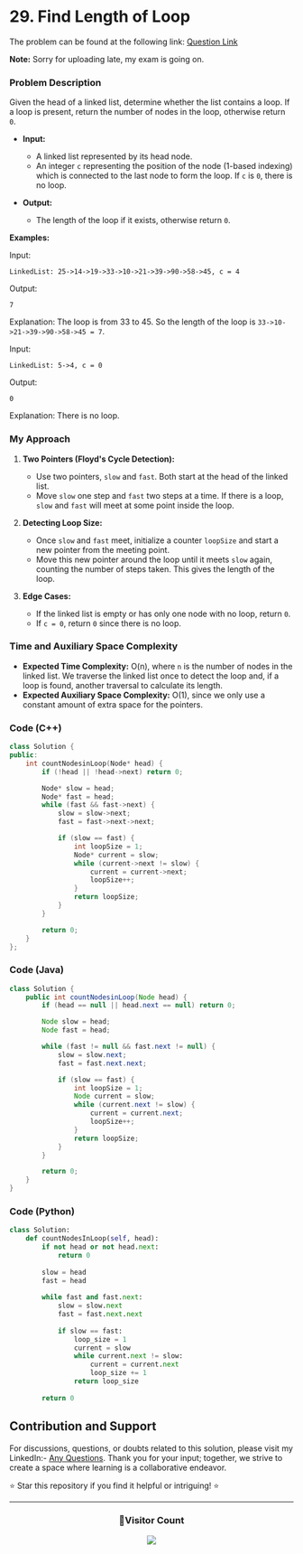 # **29. Find Length of Loop**

The problem can be found at the following link: [Question Link](https://www.geeksforgeeks.org/problems/find-length-of-loop/1)

**Note:** Sorry for uploading late, my exam is going on.

### Problem Description

Given the head of a linked list, determine whether the list contains a loop. If a loop is present, return the number of nodes in the loop, otherwise return `0`.

- **Input:**
  - A linked list represented by its head node.
  - An integer `c` representing the position of the node (1-based indexing) which is connected to the last node to form the loop. If `c` is `0`, there is no loop.
  
- **Output:**
  - The length of the loop if it exists, otherwise return `0`.

**Examples:**

Input:
```
LinkedList: 25->14->19->33->10->21->39->90->58->45, c = 4
```
Output:
```
7
```
Explanation: The loop is from 33 to 45. So the length of the loop is `33->10->21->39->90->58->45 = 7`.

Input:
```
LinkedList: 5->4, c = 0
```
Output:
```
0
```
Explanation: There is no loop.

### My Approach

1. **Two Pointers (Floyd's Cycle Detection):**
   - Use two pointers, `slow` and `fast`. Both start at the head of the linked list.
   - Move `slow` one step and `fast` two steps at a time. If there is a loop, `slow` and `fast` will meet at some point inside the loop.

2. **Detecting Loop Size:**
   - Once `slow` and `fast` meet, initialize a counter `loopSize` and start a new pointer from the meeting point.
   - Move this new pointer around the loop until it meets `slow` again, counting the number of steps taken. This gives the length of the loop.

3. **Edge Cases:**
   - If the linked list is empty or has only one node with no loop, return `0`.
   - If `c = 0`, return `0` since there is no loop.

### Time and Auxiliary Space Complexity

- **Expected Time Complexity:** O(n), where `n` is the number of nodes in the linked list. We traverse the linked list once to detect the loop and, if a loop is found, another traversal to calculate its length.
- **Expected Auxiliary Space Complexity:** O(1), since we only use a constant amount of extra space for the pointers.

### Code (C++)

```cpp
class Solution {
public:
    int countNodesinLoop(Node* head) {
        if (!head || !head->next) return 0;

        Node* slow = head;
        Node* fast = head;
        while (fast && fast->next) {
            slow = slow->next;
            fast = fast->next->next;

            if (slow == fast) { 
                int loopSize = 1;
                Node* current = slow;
                while (current->next != slow) {
                    current = current->next;
                    loopSize++;
                }
                return loopSize;
            }
        }

        return 0; 
    }
};
```

### Code (Java)

```java
class Solution {
    public int countNodesinLoop(Node head) {
        if (head == null || head.next == null) return 0;

        Node slow = head;
        Node fast = head;

        while (fast != null && fast.next != null) {
            slow = slow.next;
            fast = fast.next.next;

            if (slow == fast) { 
                int loopSize = 1;
                Node current = slow;
                while (current.next != slow) {
                    current = current.next;
                    loopSize++;
                }
                return loopSize;
            }
        }

        return 0; 
    }
}
```

### Code (Python)

```python
class Solution:
    def countNodesInLoop(self, head):
        if not head or not head.next:
            return 0
        
        slow = head
        fast = head
        
        while fast and fast.next:
            slow = slow.next
            fast = fast.next.next
            
            if slow == fast:  
                loop_size = 1
                current = slow
                while current.next != slow:
                    current = current.next
                    loop_size += 1
                return loop_size
        
        return 0  
```

## Contribution and Support

For discussions, questions, or doubts related to this solution, please visit my LinkedIn:- [Any Questions](https://www.linkedin.com/in/het-patel-8b110525a/). Thank you for your input; together, we strive to create a space where learning is a collaborative endeavor.

⭐ Star this repository if you find it helpful or intriguing! ⭐

---
<div align=center>
  <h3><b>📍Visitor Count</b></h3>
</div>

<p align="center" >   
  <img src="https://profile-counter.glitch.me/Hunterdii/count.svg" />  
</p>
